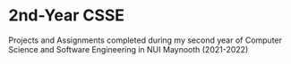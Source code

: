 # 2nd-Year CSSE
Projects and Assignments completed during my second year of Computer Science and Software Engineering in NUI Maynooth (2021-2022)
